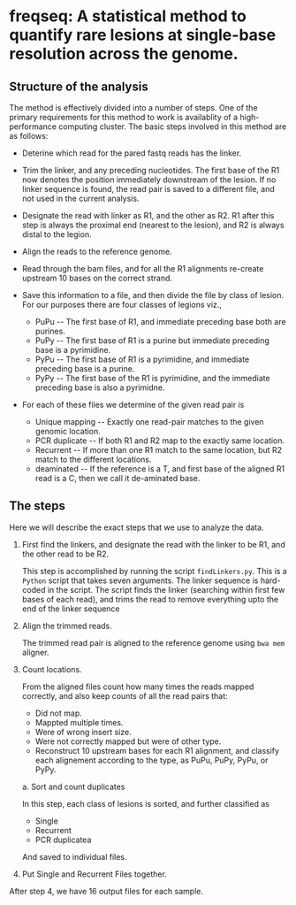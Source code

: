 # freqseq: A statistical method to quantify rare lesions at single-base resolution across the genome.

## Structure of the analysis

The method is effectively divided into a number of steps. One of the primary
requirements for this method to work is availablity of a high-performance
computing cluster. The basic steps involved in this method are as follows:

 * Deterine which read for the pared fastq reads has the linker.
 * Trim the linker, and any preceding nucleotides. The first base of the R1 now
   denotes the position immediately downstream of the lesion. If no linker
   sequence is found, the read pair is saved to a different file, and not used
   in the current analysis.
 * Designate the read with linker as R1, and the other as R2. R1 after this step
   is always the proximal end (nearest to the lesion), and R2 is always distal
   to the legion.
 * Align the reads to the reference genome.
 * Read through the bam files, and for all the R1 alignments re-create upstream
   10 bases on the correct strand.
 * Save this information to a file, and then divide the file by class of lesion.
   For our purposes there are four classes of legions viz.,
   * PuPu -- The first base of R1, and immediate preceding base both are
     purines.
   * PuPy -- The first base of R1 is a purine but immediate preceding base is a
     pyrimidine.
   * PyPu -- The first base of R1 is a pyrimidine, and immediate preceding base
     is a purine.
   * PyPy -- The first base of the R1 is pyrimidine, and the immediate preceding
     base is also a pyrimidne.
 
 * For each of these files we determine of the given read pair is
   * Unique mapping -- Exactly one read-pair matches to the given genomic
     location.
   * PCR duplicate -- If both R1 and R2 map to the exactly same location.
   * Recurrent -- If more than one R1 match to the same location, but R2 match
     to the different locations.
   * deaminated -- If the reference is a T, and first base of the aligned R1
     read is a C, then we call it de-aminated base.

## The steps

Here we will describe the exact steps that we use to analyze the data.

 1. First find the linkers, and designate the read with the linker to be R1, and
    the other read to be R2.
 
    This step is accomplished by running the script `findLinkers.py`. This is a
    `Python` script that takes seven arguments. The linker sequence is
    hard-coded in the script. The script finds the linker (searching within
    first few bases of each read), and trims the read to remove everything upto
    the end of the linker sequence
    
 2. Align the trimmed reads.
 
    The trimmed read pair is aligned to the reference genome using `bwa mem`
    aligner.
    
 3. Count locations.
 
    From the aligned files count how many times the reads mapped correctly, and
    also keep counts of all the read pairs that:
    * Did not map.
    * Mappted multiple times.
    * Were of wrong insert size.
    * Were not correctly mapped but were of other type.
    * Reconstruct 10 upstream bases for each R1 alignment, and classify each
      alignement according to the type, as PuPu, PuPy, PyPu, or PyPy.
    
    a. Sort and count duplicates
 
       In this step, each class of lesions is sorted, and further classified as
       
       * Single 
       * Recurrent
       * PCR duplicatea
       
       And saved to individual files.
 
 4. Put Single and Recurrent Files together.
 
After step 4, we have 16 output files for each sample.

 
